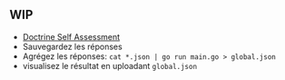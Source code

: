 ## WIP

- [Doctrine Self Assessment](https://owulveryck.github.io/wardleynotes/Refs/doctrine_fr.html)
- Sauvegardez les réponses
- Agrégez les réponses: `cat *.json | go run main.go > global.json`
- visualisez le résultat en uploadant `global.json`




